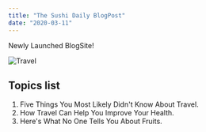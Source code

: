 ```yaml
---
title: "The Sushi Daily BlogPost"
date: "2020-03-11"
---
```


Newly Launched BlogSite!

![Travel](/imgAsset1.jpeg)

## Topics list

1. Five Things You Most Likely Didn't Know About Travel.
2. How Travel Can Help You Improve Your Health.
3. Here's What No One Tells You About Fruits.
